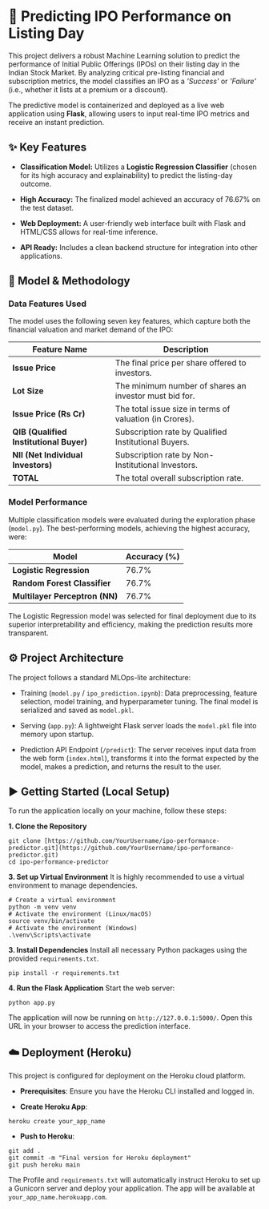 # 🚀 Predicting IPO Performance on Listing Day

This project delivers a robust Machine Learning solution to predict the performance of Initial Public Offerings (IPOs) on their listing day in the Indian Stock Market. By analyzing critical pre-listing financial and subscription metrics, the model classifies an IPO as a _'Success'_ or _'Failure'_ (i.e., whether it lists at a premium or a discount).

The predictive model is containerized and deployed as a live web application using **Flask**, allowing users to input real-time IPO metrics and receive an instant prediction.

## ✨ Key Features
- **Classification Model:** Utilizes a **Logistic Regression Classifier** (chosen for its high accuracy and explainability) to predict the listing-day outcome.

- **High Accuracy:** The finalized model achieved an accuracy of 76.67% on the test dataset.

- **Web Deployment:** A user-friendly web interface built with Flask and HTML/CSS allows for real-time inference.

- **API Ready:** Includes a clean backend structure for integration into other applications.

## 🎯 Model & Methodology

### Data Features Used
The model uses the following seven key features, which capture both the financial valuation and market demand of the IPO:


| Feature Name | Description |
|--------------|-------------|
| **Issue Price** | The final price per share offered to investors. |
| **Lot Size** | The minimum number of shares an investor must bid for. |
| **Issue Price (Rs Cr)** | The total issue size in terms of valuation (in Crores). |
| **QIB (Qualified Institutional Buyer)** | Subscription rate by Qualified Institutional Buyers. |
| **NII (Net Individual Investors)** | Subscription rate by Non-Institutional Investors. |
| **TOTAL** | The total overall subscription rate. |

### Model Performance
Multiple classification models were evaluated during the exploration phase (`model.py`). The best-performing models, achieving the highest accuracy, were:

| Model | Accuracy (%) |
|--------------|-------------|
| **Logistic Regression** | 76.7% |
| **Random Forest Classifier** | 76.7% |
| **Multilayer Perceptron (NN)** | 76.7% |

The Logistic Regression model was selected for final deployment due to its superior interpretability and efficiency, making the prediction results more transparent.

## ⚙️ Project Architecture
The project follows a standard MLOps-lite architecture:

- Training (`model.py` / `ipo_prediction.ipynb`): Data preprocessing, feature selection, model training, and hyperparameter tuning. The final model is serialized and saved as `model.pkl`.

- Serving (`app.py`): A lightweight Flask server loads the `model.pkl` file into memory upon startup.

- Prediction API Endpoint (`/predict`): The server receives input data from the web form (`index.html`), transforms it into the format expected by the model, makes a prediction, and returns the result to the user.

## ▶️ Getting Started (Local Setup)
To run the application locally on your machine, follow these steps:

**1. Clone the Repository**
```
git clone [https://github.com/YourUsername/ipo-performance-predictor.git](https://github.com/YourUsername/ipo-performance-predictor.git)
cd ipo-performance-predictor
```

**3. Set up Virtual Environment**
It is highly recommended to use a virtual environment to manage dependencies.

```
# Create a virtual environment
python -m venv venv
# Activate the environment (Linux/macOS)
source venv/bin/activate
# Activate the environment (Windows)
.\venv\Scripts\activate
```

**3. Install Dependencies**
Install all necessary Python packages using the provided `requirements.txt`.

```
pip install -r requirements.txt
```

**4. Run the Flask Application**
Start the web server:

```python app.py```

The application will now be running on `http://127.0.0.1:5000/`. Open this URL in your browser to access the prediction interface.

## ☁️ Deployment (Heroku)
This project is configured for deployment on the Heroku cloud platform.

- **Prerequisites**: Ensure you have the Heroku CLI installed and logged in.

- **Create Heroku App**:

`heroku create your_app_name`

- **Push to Heroku**:

```
git add .
git commit -m "Final version for Heroku deployment"
git push heroku main
```

The Profile and `requirements.txt` will automatically instruct Heroku to set up a Gunicorn server and deploy your application. The app will be available at `your_app_name.herokuapp.com`.
